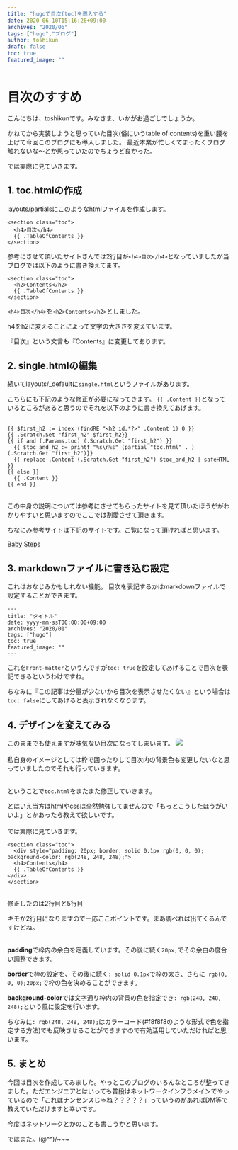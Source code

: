 ```yaml
---
title: "hugoで目次(toc)を導入する"
date: 2020-06-10T15:16:26+09:00
archives: "2020/06"
tags: ["hugo","ブログ"]
author: toshikun
draft: false
toc: true
featured_image: ""
---
```


# 目次のすすめ

こんにちは、toshikunです。みなさま、いかがお過ごしでしょうか。

かねてから実装しようと思っていた目次(俗にいうtable of contents)を重い腰を上げて今回このブログにも導入しました。
最近本業が忙しくてまったくブログ触れないな～とか思っていたのでちょうど良かった。

では実際に見ていきます。


## 1. toc.htmlの作成
layouts/partialsにこのようなhtmlファイルを作成します。

```
<section class="toc">
  <h4>目次</h4>
  {{ .TableOfContents }}
</section>
```

参考にさせて頂いたサイトさんでは2行目が`<h4>目次</h4>`となっていましたが当ブログでは以下のように書き換えてます。

```
<section class="toc">
  <h2>Contents</h2>
  {{ .TableOfContents }}
</section>
```

`<h4>目次</h4>`を`<h2>Contents</h2>`としました。

h4をh2に変えることによって文字の大きさを変えています。

『目次』という文言も『Contents』に変更してあります。

## 2. single.htmlの編集

続いてlayouts/_defaultに`single.html`というファイルがあります。

こちらにも下記のような修正が必要になってきます。
`{{ .Content }}`となっているところがあると思うのでそれを以下のように書き換えてあげます。
<br><br>
```
{{ $first_h2 := index (findRE "<h2 id.*?>" .Content 1) 0 }}
{{ .Scratch.Set "first_h2" $first_h2}}
{{ if and (.Params.toc) (.Scratch.Get "first_h2") }}
  {{ $toc_and_h2 := printf "%s\n%s" (partial "toc.html" . ) (.Scratch.Get "first_h2")}}
  {{ replace .Content (.Scratch.Get "first_h2") $toc_and_h2 | safeHTML }}
{{ else }}
  {{ .Content }}
{{ end }}
```
<br>
この中身の説明については参考にさせてもらったサイトを見て頂いたほうががわかりやすいと思いますのでここでは割愛させて頂きます。

ちなにみ参考サイトは下記のサイトです。ご覧になって頂ければと思います。

[Baby Steps](https://tech-babysteps.net/hugo-insert-table-of-contents/)
<br>

## 3. markdownファイルに書き込む設定
これはおなじみかもしれない機能。
目次を表記するかはmarkdownファイルで設定することができます。

```
---
title: "タイトル"
date: yyyy-mm-ssT00:00:00+09:00
archives: "2020/01"
tags: ["hugo"]
toc: true
featured_image: ""
---
```
これを`Front-matter`というんですが`toc: true`を設定してあげることで目次を表記できるというわけですね。

ちなみに『この記事は分量が少ないから目次を表示させたくない』という場合は`toc: false`にしてあげると表示されなくなります。

## 4. デザインを変えてみる

このままでも使えますが味気ない目次になってしまいます。
<img src="https://lh3.googleusercontent.com/Mpm_mo6BQmRwSWE02dmKz3Xer7Y_mWbMIBbLOlh5LP_NuKyk5DAcjt9SL15FFqFgnvhLDs0CSclCfoU69qrFinGpH3q2WSx2x_WnsewU74gKhLjAl-uG60j6js20USxG4gomaTdFBw=w1000" >
<br>
<br>
私自身のイメージとしては枠で囲ったりして目次内の背景色も変更したいなと思っていましたのでそれも行っていきます。
<br><br>

ということで`toc.html`をまたまた修正していきます。

とはいえ当方はhtmlやcssは全然勉強してませんので「もっとこうしたほうがいいよ」とかあったら教えて欲しいです。
<br><br>
では実際に見ていきます。

```
<section class="toc">
  <div style="padding: 20px; border: solid 0.1px rgb(0, 0, 0); background-color: rgb(248, 248, 248);">
  <h4>Contents</h4>
  {{ .TableOfContents }}
</div>
</section>
```

<br>
修正したのは2行目と5行目

キモが2行目になりますので一応ここポイントです。まあ調べれば出てくるんですけどね。
<br><br>

**padding**で枠内の余白を定義しています。その後に続く`20px;`でその余白の度合い調整できます。

**border**で枠の設定を、その後に続く`: solid 0.1px`で枠の太さ、さらに` rgb(0, 0, 0);20px;`で枠の色を決めることができます。

**background-color**では文字通り枠内の背景の色を指定でき`: rgb(248, 248, 248);`という風に設定を行います。

ちなみに`: rgb(248, 248, 248);`はカラーコード(#f8f8f8のような形式で色を指定する方法)でも反映させることができますので有効活用していただければと思います。

## 5. まとめ

今回は目次を作成してみました。やっとこのブログのいろんなところが整ってきました。ただエンジニアとはいっても普段はネットワークインフラメインでやっているので「これはナンセンスじゃね？？？？？」っていうのがあればDM等で教えていただけますと幸いです。

今度はネットワークとかのことも書こうかと思います。


ではまた。(@^^)/~~~
